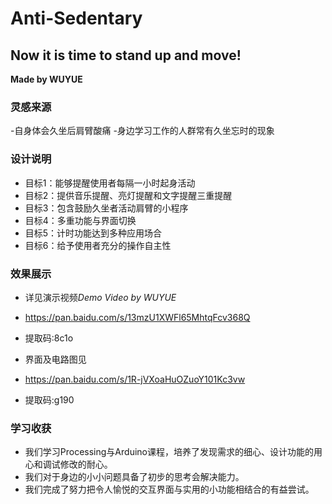 # Anti-Sedentary
## Now it is time to stand up and move!
**Made by WUYUE**


### 灵感来源
-自身体会久坐后肩臂酸痛
-身边学习工作的人群常有久坐忘时的现象

### 设计说明

- 目标1：能够提醒使用者每隔一小时起身活动
- 目标2：提供音乐提醒、亮灯提醒和文字提醒三重提醒
- 目标3：包含鼓励久坐者活动肩臂的小程序
- 目标4：多重功能与界面切换
- 目标5：计时功能达到多种应用场合
- 目标6：给予使用者充分的操作自主性

### 效果展示
* 详见演示视频*Demo Video by WUYUE*
* https://pan.baidu.com/s/13mzU1XWFl65MhtqFcv368Q 
* 提取码:8c1o

* 界面及电路图见
* https://pan.baidu.com/s/1R-jVXoaHuOZuoY101Kc3vw 
* 提取码:g190

### 学习收获
- 我们学习Processing与Arduino课程，培养了发现需求的细心、设计功能的用心和调试修改的耐心。
- 我们对于身边的小小问题具备了初步的思考会解决能力。
- 我们完成了努力把令人愉悦的交互界面与实用的小功能相结合的有益尝试。
